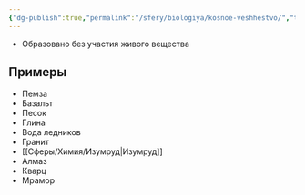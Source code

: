 ```yaml
---
{"dg-publish":true,"permalink":"/sfery/biologiya/kosnoe-veshhestvo/","tags":["Экология"]}
---
```


- Образовано без участия живого вещества 
## Примеры 
- Пемза 
- Базальт 
- Песок 
- Глина 
- Вода ледников 
- Гранит 
- [[Сферы/Химия/Изумруд\|Изумруд]] 
- Алмаз 
- Кварц 
- Мрамор 